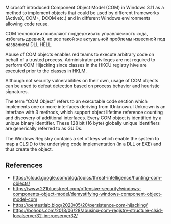 Microsoft introduced Component Object Model (COM) in Windows 3.11 as a method to implement objects that could be used by different frameworks (ActiveX, COM+, DCOM etc.) and in different Windows environments allowing code reuse. 

COM технологии позволяют поддерживать управляемость кода, избегать древней, но все такой же актуальной проблемы известной под названием DLL HELL.

Abuse of COM objects enables red teams to execute arbitrary code on behalf of a trusted process. Administrator privileges are not required to perform COM Hijacking since classes in the HKCU registry hive are executed prior to the classes in HKLM.

Although not security vulnerabilities on their own, usage of COM objects can be used to defeat detection based on process behavior and heuristic signatures.

The term “COM Object” refers to an executable code section which implements one or more interfaces deriving from IUnknown. IUnknown is an interface with 3 methods, which support object lifetime reference counting and discovery of additional interfaces. Every COM object is identified by a unique binary identifier. These 128 bit (16 byte) globally unique identifiers are generically referred to as GUIDs.

The Windows Registry contains a set of keys which enable the system to map a CLSID to the underlying code implementation (in a DLL or EXE) and thus create the object.
## References

- https://cloud.google.com/blog/topics/threat-intelligence/hunting-com-objects/
- https://www.221bluestreet.com/offensive-security/windows-components-object-model/demystifying-windows-component-object-model-com
- https://pentestlab.blog/2020/05/20/persistence-com-hijacking/
- https://bohops.com/2018/06/28/abusing-com-registry-structure-clsid-localserver32-inprocserver32/